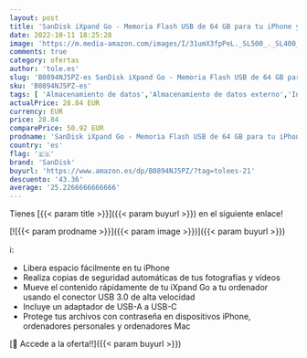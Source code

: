 ```yaml
---
layout: post
title: 'SanDisk iXpand Go - Memoria Flash USB de 64 GB para tu iPhone y iPad'
date: 2022-10-11 18:25:28
image: 'https://m.media-amazon.com/images/I/31umX3fpPeL._SL500_._SL400_.jpg'
comments: true
category: ofertas
author: 'tole.es'
slug: 'B0894NJ5PZ-es SanDisk iXpand Go - Memoria Flash USB de 64 GB para tu...'
sku: 'B0894NJ5PZ-es'
tags: [ 'Almacenamiento de datos','Almacenamiento de datos externo','Informática','Memorias USB','ipad','iphone','sandisk','🇪🇸', ]
actualPrice: 28.84 EUR
currency: EUR
price: 28.84
comparePrice: 50.92 EUR
prodname: 'SanDisk iXpand Go - Memoria Flash USB de 64 GB para tu iPhone y iPad'
country: 'es'
flag: '🇪🇸'
brand: 'SanDisk'
buyurl: 'https://www.amazon.es/dp/B0894NJ5PZ/?tag=tolees-21'
descuento: '43.36'
average: '25.2266666666666'
---
```


Tienes [{{< param title >}}]({{< param buyurl >}}) en el siguiente enlace!

[![{{< param prodname >}}]({{< param image >}})]({{< param buyurl >}})

ℹ️:

- Libera espacio fácilmente en tu iPhone
- Realiza copias de seguridad automáticas de tus fotografías y vídeos
- Mueve el contenido rápidamente de tu iXpand Go a tu ordenador usando el conector USB 3.0 de alta velocidad
- Incluye un adaptador de USB-A a USB-C
- Protege tus archivos con contraseña en dispositivos iPhone, ordenadores personales y ordenadores Mac

[🛒 Accede a la oferta!!]({{< param buyurl >}})
